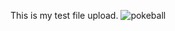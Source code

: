 This is my test file upload.
![pokeball](https://images-na.ssl-images-amazon.com/images/I/51YxooVI5%2BL._SX425_.jpg)
